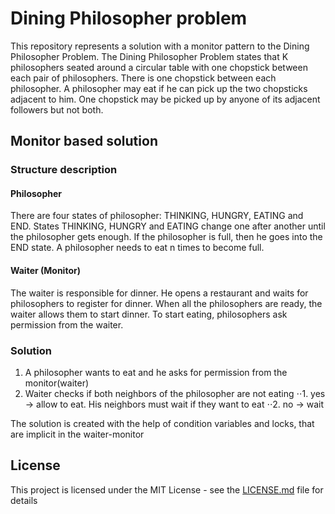 # Dining Philosopher problem

This repository represents a solution with a monitor pattern to the Dining Philosopher Problem.
The Dining Philosopher Problem states that K philosophers seated around a circular table with one chopstick between each pair of philosophers. There is one chopstick between each philosopher. A philosopher may eat if he can pick up the two chopsticks adjacent to him. One chopstick may be picked up by anyone of its adjacent followers but not both.

## Monitor based solution

### Structure description

#### Philosopher 

There are four states of philosopher: THINKING, HUNGRY, EATING and END.
States THINKING, HUNGRY and EATING change one after another until the philosopher gets enough. If the philosopher is full, then he goes into the END state. 
A philosopher needs to eat n times to become full. 

#### Waiter (Monitor)

The waiter is responsible for dinner. He opens a restaurant and waits for philosophers to register for dinner. When all the philosophers are ready, the waiter allows them to start dinner. To start eating, philosophers ask permission from the waiter.

### Solution

1) A philosopher wants to eat and he asks for permission from the monitor(waiter)
2) Waiter checks if both neighbors of the philosopher are not eating
    ⋅⋅1. yes -> allow to eat. His neighbors must wait if they want to eat
    ⋅⋅2. no -> wait

The solution is created with the help of condition variables and locks, that are implicit in the waiter-monitor

## License

This project is licensed under the MIT License - see the [LICENSE.md](LICENSE.md) file for details

